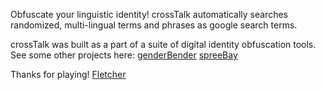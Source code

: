Obfuscate your linguistic identity! crossTalk automatically searches randomized, multi-lingual terms and phrases as google search terms. 

crossTalk was built as a part of a suite of digital identity obfuscation tools. See some other projects here:
<a href="https://github.com/lifeonhoth/genderBender">genderBender</a> 
<a href="https://github.com/lifeonhoth/spreeBay">spreeBay</a> 

Thanks for playing!
<a href="fletcherbach.com">Fletcher</a>  